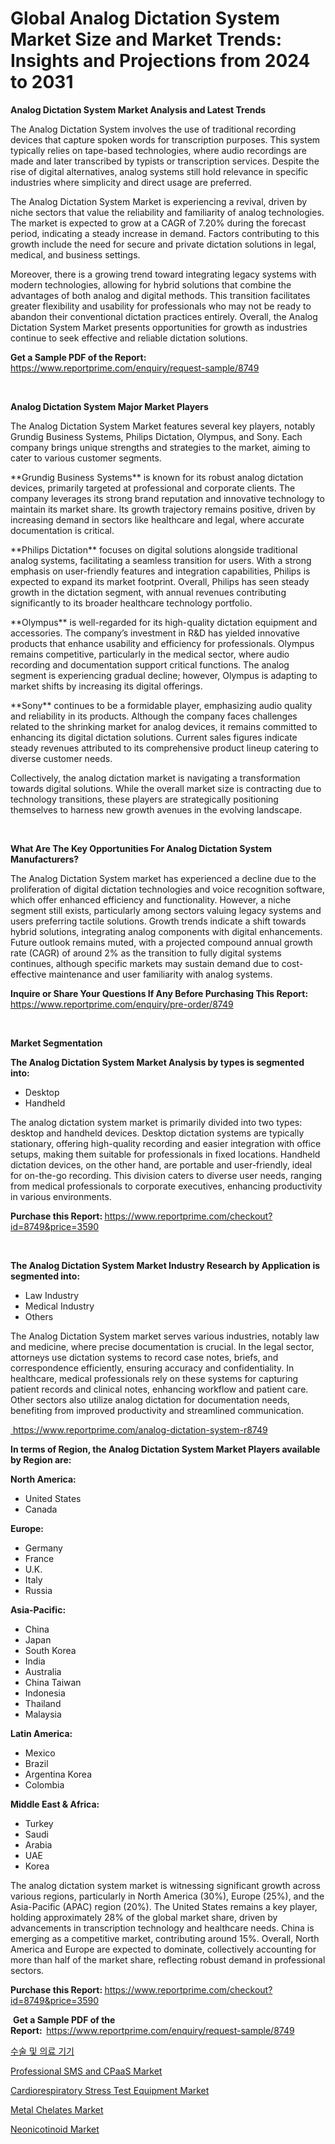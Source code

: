 <p><h1>Global Analog Dictation System Market Size and Market Trends: Insights and Projections from 2024 to 2031</h1></p><p><strong>Analog Dictation System Market Analysis and Latest Trends</strong></p>
<p><p>The Analog Dictation System involves the use of traditional recording devices that capture spoken words for transcription purposes. This system typically relies on tape-based technologies, where audio recordings are made and later transcribed by typists or transcription services. Despite the rise of digital alternatives, analog systems still hold relevance in specific industries where simplicity and direct usage are preferred.</p><p>The Analog Dictation System Market is experiencing a revival, driven by niche sectors that value the reliability and familiarity of analog technologies. The market is expected to grow at a CAGR of 7.20% during the forecast period, indicating a steady increase in demand. Factors contributing to this growth include the need for secure and private dictation solutions in legal, medical, and business settings. </p><p>Moreover, there is a growing trend toward integrating legacy systems with modern technologies, allowing for hybrid solutions that combine the advantages of both analog and digital methods. This transition facilitates greater flexibility and usability for professionals who may not be ready to abandon their conventional dictation practices entirely. Overall, the Analog Dictation System Market presents opportunities for growth as industries continue to seek effective and reliable dictation solutions.</p></p>
<p><strong>Get a Sample PDF of the Report:&nbsp;</strong> <a href="https://www.reportprime.com/enquiry/request-sample/8749">https://www.reportprime.com/enquiry/request-sample/8749</a></p>
<p>&nbsp;</p>
<p><strong>Analog Dictation System Major Market Players</strong></p>
<p><p>The Analog Dictation System Market features several key players, notably Grundig Business Systems, Philips Dictation, Olympus, and Sony. Each company brings unique strengths and strategies to the market, aiming to cater to various customer segments.</p><p>**Grundig Business Systems** is known for its robust analog dictation devices, primarily targeted at professional and corporate clients. The company leverages its strong brand reputation and innovative technology to maintain its market share. Its growth trajectory remains positive, driven by increasing demand in sectors like healthcare and legal, where accurate documentation is critical.</p><p>**Philips Dictation** focuses on digital solutions alongside traditional analog systems, facilitating a seamless transition for users. With a strong emphasis on user-friendly features and integration capabilities, Philips is expected to expand its market footprint. Overall, Philips has seen steady growth in the dictation segment, with annual revenues contributing significantly to its broader healthcare technology portfolio.</p><p>**Olympus** is well-regarded for its high-quality dictation equipment and accessories. The company’s investment in R&D has yielded innovative products that enhance usability and efficiency for professionals. Olympus remains competitive, particularly in the medical sector, where audio recording and documentation support critical functions. The analog segment is experiencing gradual decline; however, Olympus is adapting to market shifts by increasing its digital offerings.</p><p>**Sony** continues to be a formidable player, emphasizing audio quality and reliability in its products. Although the company faces challenges related to the shrinking market for analog devices, it remains committed to enhancing its digital dictation solutions. Current sales figures indicate steady revenues attributed to its comprehensive product lineup catering to diverse customer needs.</p><p>Collectively, the analog dictation market is navigating a transformation towards digital solutions. While the overall market size is contracting due to technology transitions, these players are strategically positioning themselves to harness new growth avenues in the evolving landscape.</p></p>
<p>&nbsp;</p>
<p><strong>What Are The Key Opportunities For Analog Dictation System Manufacturers?</strong></p>
<p><p>The Analog Dictation System market has experienced a decline due to the proliferation of digital dictation technologies and voice recognition software, which offer enhanced efficiency and functionality. However, a niche segment still exists, particularly among sectors valuing legacy systems and users preferring tactile solutions. Growth trends indicate a shift towards hybrid solutions, integrating analog components with digital enhancements. Future outlook remains muted, with a projected compound annual growth rate (CAGR) of around 2% as the transition to fully digital systems continues, although specific markets may sustain demand due to cost-effective maintenance and user familiarity with analog systems.</p></p>
<p><strong>Inquire or Share Your Questions If Any Before Purchasing This Report:</strong> <a href="https://www.reportprime.com/enquiry/pre-order/8749">https://www.reportprime.com/enquiry/pre-order/8749</a></p>
<p>&nbsp;</p>
<p><strong>Market Segmentation</strong></p>
<p><strong>The Analog Dictation System Market Analysis by types is segmented into:</strong></p>
<p><ul><li>Desktop</li><li>Handheld</li></ul></p>
<p><p>The analog dictation system market is primarily divided into two types: desktop and handheld devices. Desktop dictation systems are typically stationary, offering high-quality recording and easier integration with office setups, making them suitable for professionals in fixed locations. Handheld dictation devices, on the other hand, are portable and user-friendly, ideal for on-the-go recording. This division caters to diverse user needs, ranging from medical professionals to corporate executives, enhancing productivity in various environments.</p></p>
<p><strong>Purchase this Report:&nbsp;</strong><a href="https://www.reportprime.com/checkout?id=8749&price=3590">https://www.reportprime.com/checkout?id=8749&price=3590</a></p>
<p>&nbsp;</p>
<p><strong>The Analog Dictation System Market Industry Research by Application is segmented into:</strong></p>
<p><ul><li>Law Industry</li><li>Medical Industry</li><li>Others</li></ul></p>
<p><p>The Analog Dictation System market serves various industries, notably law and medicine, where precise documentation is crucial. In the legal sector, attorneys use dictation systems to record case notes, briefs, and correspondence efficiently, ensuring accuracy and confidentiality. In healthcare, medical professionals rely on these systems for capturing patient records and clinical notes, enhancing workflow and patient care. Other sectors also utilize analog dictation for documentation needs, benefiting from improved productivity and streamlined communication.</p></p>
<p><a href="https://www.reportprime.com/analog-dictation-system-r8749">&nbsp;https://www.reportprime.com/analog-dictation-system-r8749</a></p>
<p><strong>In terms of Region, the Analog Dictation System Market Players available by Region are:</strong></p>
<p>
    <p> <strong> North America: </strong>
        <ul>
            <li>United States</li>
            <li>Canada</li>
        </ul>
        </p> 
    <p> <strong> Europe: </strong>
        <ul>
            <li>Germany</li>
            <li>France</li>
            <li>U.K.</li>
            <li>Italy</li>
            <li>Russia</li>
        </ul>
        </p> 
    <p> <strong> Asia-Pacific: </strong>
        <ul>
            <li>China</li>
            <li>Japan</li>
            <li>South Korea</li>
            <li>India</li>
            <li>Australia</li>
            <li>China Taiwan</li>
            <li>Indonesia</li>
            <li>Thailand</li>
            <li>Malaysia</li>
        </ul>
        </p> 
    <p> <strong> Latin America: </strong>
        <ul>
            <li>Mexico</li>
            <li>Brazil</li>
            <li>Argentina Korea</li>
            <li>Colombia</li>
        </ul>
        </p> 
    <p> <strong> Middle East & Africa: </strong>
        <ul>
            <li>Turkey</li>
            <li>Saudi</li>
            <li>Arabia</li>
            <li>UAE</li>
            <li>Korea</li>
        </ul>
    </p>
    </p>
<p><p>The analog dictation system market is witnessing significant growth across various regions, particularly in North America (30%), Europe (25%), and the Asia-Pacific (APAC) region (20%). The United States remains a key player, holding approximately 28% of the global market share, driven by advancements in transcription technology and healthcare needs. China is emerging as a competitive market, contributing around 15%. Overall, North America and Europe are expected to dominate, collectively accounting for more than half of the market share, reflecting robust demand in professional sectors.</p></p>
<p><strong>Purchase this Report: </strong><a href="https://www.reportprime.com/checkout?id=8749&price=3590">https://www.reportprime.com/checkout?id=8749&price=3590</a></p>
<p>&nbsp;<strong>Get a Sample PDF of the Report:&nbsp;&nbsp;</strong><a href="https://www.reportprime.com/enquiry/request-sample/8749">https://www.reportprime.com/enquiry/request-sample/8749</a></p>
<p><strong></strong></p>
<p><p><a href="https://medium.com/@eunicevaughan35/surgical-and-medical-device-market-%EC%9D%98-%EA%B8%80%EB%A1%9C%EB%B2%8C-%EC%8B%9C%EC%9E%A5-%EA%B0%9C%EC%9A%94%EB%8A%94-%EC%A0%84-%EC%84%B8%EA%B3%84-%EB%B0%8F-%EC%A3%BC%EC%9A%94-%EC%8B%9C%EC%9E%A5%EC%9D%98-%EC%82%B0%EC%97%85%EC%97%90-%EC%98%81%ED%96%A5%EC%9D%84-%EB%AF%B8%EC%B9%98%EB%8A%94-%EC%A3%BC%EC%9A%94-%ED%8A%B8%EB%A0%8C%EB%93%9C%EC%97%90-%EB%8C%80%ED%95%9C-%EB%8F%85%ED%8A%B9%ED%95%9C-%EA%B4%80%EC%A0%90%EC%9D%84-c8c3c35870fe">수술 및 의료 기기</a></p><p><a href="https://issuu.com/reportprime-2/docs/professional-sms-and-cpaas-market-s_b8424dc9b85abc">Professional SMS and CPaaS Market</a></p><p><a href="https://github.com/prosalinda88/Market-Research-Report-List-6/blob/main/cardiorespiratory-stress-test-equipment-market.md">Cardiorespiratory Stress Test Equipment Market</a></p><p><a href="https://medium.com/@glovaamccray/the-growth-of-the-metal-chelates-market-has-been-significant-driven-by-various-critical-factors-3be7bdd02251">Metal Chelates Market</a></p><p><a href="https://www.linkedin.com/pulse/future-ready-strategic-insights-global-neonicotinoid-market-qsz2c?trackingId=28UCKzq6QRyxj5ITvpI4oA%3D%3D">Neonicotinoid Market</a></p></p>